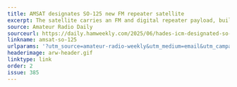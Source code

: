 ```yaml
---
title: AMSAT designates SO-125 new FM repeater satellite
excerpt: The satellite carries an FM and digital repeater payload, built on an improved SDR-based platform capable of transmitting up to 0.25W.
source: Amateur Radio Daily
sourceurl: https://daily.hamweekly.com/2025/06/hades-icm-designated-so-125-by-amsat/
linkname: amsat-so-125
urlparams: '?utm_source=amateur-radio-weekly&utm_medium=email&utm_campaign=newsletter'
headerimage: arw-header.gif
linktype: link
order: 2
issue: 385
---
```

